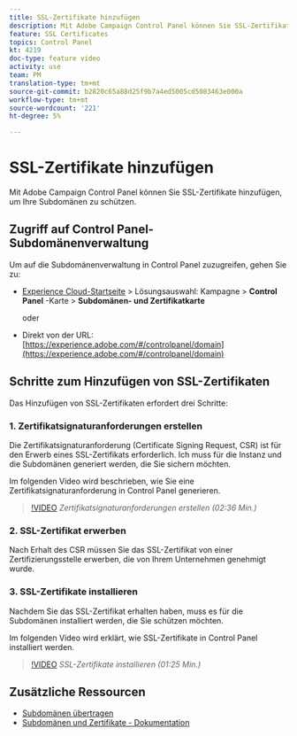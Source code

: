 ```yaml
---
title: SSL-Zertifikate hinzufügen
description: Mit Adobe Campaign Control Panel können Sie SSL-Zertifikate hinzufügen, um Ihre Subdomänen zu schützen.
feature: SSL Certificates
topics: Control Panel
kt: 4219
doc-type: feature video
activity: use
team: PM
translation-type: tm+mt
source-git-commit: b2820c65a88d25f9b7a4ed5005cd5083463e000a
workflow-type: tm+mt
source-wordcount: '221'
ht-degree: 5%

---
```



# SSL-Zertifikate hinzufügen

Mit Adobe Campaign Control Panel können Sie SSL-Zertifikate hinzufügen, um Ihre Subdomänen zu schützen.

## Zugriff auf Control Panel-Subdomänenverwaltung

Um auf die Subdomänenverwaltung in Control Panel zuzugreifen, gehen Sie zu:

* [Experience Cloud-Startseite](https://experience.adobe.com/#/home) > Lösungsauswahl: Kampagne > **Control Panel** -Karte > **Subdomänen- und Zertifikatkarte**

   oder
* Direkt von der URL: [https://experience.adobe.com/#/controlpanel/domain](https://experience.adobe.com/#/controlpanel/domain)

## Schritte zum Hinzufügen von SSL-Zertifikaten

Das Hinzufügen von SSL-Zertifikaten erfordert drei Schritte:

### 1. Zertifikatsignaturanforderungen erstellen

Die Zertifikatsignaturanforderung (Certificate Signing Request, CSR) ist für den Erwerb eines SSL-Zertifikats erforderlich. Ich muss für die Instanz und die Subdomänen generiert werden, die Sie sichern möchten.

Im folgenden Video wird beschrieben, wie Sie eine Zertifikatsignaturanforderung in Control Panel generieren.

>[!VIDEO](https://video.tv.adobe.com/v/31317?quality=12)
*Zertifikatsignaturanforderungen erstellen (02:36 Min.)*

### 2. SSL-Zertifikat erwerben

Nach Erhalt des CSR müssen Sie das SSL-Zertifikat von einer Zertifizierungsstelle erwerben, die von Ihrem Unternehmen genehmigt wurde.

### 3. SSL-Zertifikate installieren

Nachdem Sie das SSL-Zertifikat erhalten haben, muss es für die Subdomänen installiert werden, die Sie schützen möchten.

Im folgenden Video wird erklärt, wie SSL-Zertifikate in Control Panel installiert werden.

>[!VIDEO](https://video.tv.adobe.com/v/31166?quality=12)
*SSL-Zertifikate installieren (01:25 Min.)*

## Zusätzliche Ressourcen

* [Subdomänen übertragen](/help/acc/monitoring-campaign-classic/control-panel/subdomain-delegation.md)
* [Subdomänen und Zertifikate - Dokumentation](https://docs.adobe.com/content/help/de-DE/control-panel/using/subdomains-and-certificates/renewing-subdomain-certificate.html)
